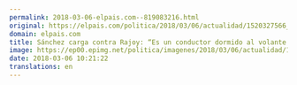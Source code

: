 ```yaml
---
permalink: 2018-03-06-elpais.com--819083216.html
original: https://elpais.com/politica/2018/03/06/actualidad/1520327566_740943.html#?ref=rss&format=simple&link=link
domain: elpais.com
title: Sánchez carga contra Rajoy: “Es un conductor dormido al volante del país”
image: https://ep00.epimg.net/politica/imagenes/2018/03/06/actualidad/1520327566_740943_1520329346_rrss_normal.jpg
date: 2018-03-06 10:21:22
translations: en
---
```


